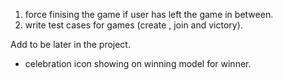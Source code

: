 1) force finising the game if user has left the game in between.
2) write test cases for games (create , join and victory).

Add to be later in the project.
- celebration icon showing on winning model for winner. 
